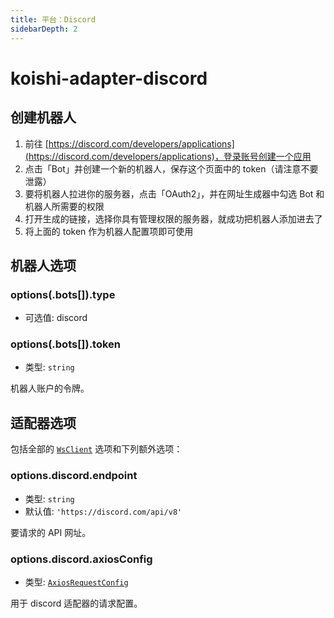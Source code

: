 ```yaml
---
title: 平台：Discord
sidebarDepth: 2
---
```


# koishi-adapter-discord

## 创建机器人

1. 前往 [https://discord.com/developers/applications](https://discord.com/developers/applications)，登录账号创建一个应用
2. 点击「Bot」并创建一个新的机器人，保存这个页面中的 token（请注意不要泄露）
3. 要将机器人拉进你的服务器，点击「OAuth2」，并在网址生成器中勾选 Bot 和机器人所需要的权限
4. 打开生成的链接，选择你具有管理权限的服务器，就成功把机器人添加进去了
5. 将上面的 token 作为机器人配置项即可使用

## 机器人选项

### options(.bots[]).type

- 可选值: discord

### options(.bots[]).token

- 类型: `string`

机器人账户的令牌。

## 适配器选项

包括全部的 [`WsClient`](../adapter.md#类-adapter-wsclient) 选项和下列额外选项：

### options.discord.endpoint

- 类型: `string`
- 默认值: `'https://discord.com/api/v8'`

要请求的 API 网址。

### options.discord.axiosConfig

- 类型: [`AxiosRequestConfig`](https://github.com/axios/axios#request-config)

用于 discord 适配器的请求配置。

